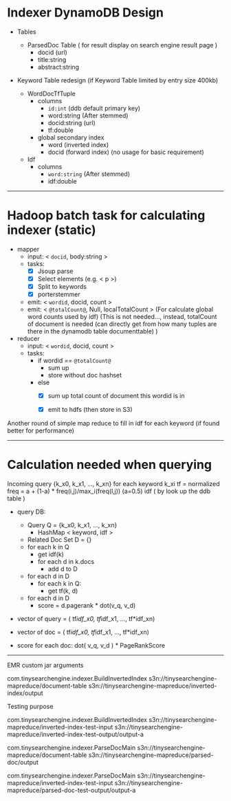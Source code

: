 # Indexer DynamoDB Design

* Tables
    + ParsedDoc Table ( for result display on search engine result page )
        - docid (url)
        - title:string
        - abstract:string


* Keyword Table redesign (if Keyword Table limited by entry size 400kb)
    + WordDocTfTuple
        - columns
            - `id:int` (ddb default primary key)
            - word:string (After stemmed)
            - docid:string (url)
            - tf:double
        - global secondary index
            - word (inverted index)
            - docid (forward index) (no usage for basic requirement)
    + Idf
        - columns
            - `word:string` (After stemmed)
            - idf:double


--------------

# Hadoop batch task for calculating indexer (static)

* mapper
    - input: < `docid`, body:string >
    - tasks:
        - [x] Jsoup parse
        - [x] Select elements (e.g. < p >)
        - [x] Split to keywords
        - [x] porterstemmer
    - emit: < `wordid`, docid, count >
    - emit: < `@totalCount@`, Null, localTotalCount >  (For calculate global word counts used by idf)  (This is not needed..., instead, totalCount of document is needed (can directly get from how many tuples are there in the dynamodb table documenttable) )
* reducer
    - input: < `wordid`, docid, count >
    - tasks:
        - if wordid == `@totalCount@`
            - sum up
            - store without doc hashset
        - else
            - [x] sum up total count of document this wordid is in
            - [x] emit to hdfs (then store in S3)


Another round of simple map reduce to fill in idf for each keyword (if found better for performance)


----------


# Calculation needed when querying

Incoming query
{k_x0, k_x1, ..., k_xn}
for each keyword k_xi
tf = normalized freq = a + (1-a) * freq(i,j)/max_i(freq(l,j))  (a=0.5)
idf ( by look up the ddb table )


* query DB:
    - Query Q = {k_x0, k_x1, ..., k_xn}
        - HashMap < keyword, idf >
    - Related Doc Set D = {}
    - for each k in Q
        - get idf(k)
        - for each d in k.docs
            - add d to D
    - for each d in D
        - for each k in Q:
            - get tf(k, d)
    - for each d in D
        - score = d.pagerank * dot(v_q, v_d)



* vector of query = ( tf*idf_x0, tf*idf_x1, ..., tf*idf_xn)
* vector of doc = ( tf*idf_x0, tf*idf_x1, ..., tf*idf_xn)


* score for each doc: dot( v_q, v_d ) * PageRankScore

--------

EMR custom jar arguments

com.tinysearchengine.indexer.BuildInvertedIndex
s3n://tinysearchengine-mapreduce/document-table
s3n://tinysearchengine-mapreduce/inverted-index/output


Testing purpose

com.tinysearchengine.indexer.BuildInvertedIndex
s3n://tinysearchengine-mapreduce/inverted-index-test-input
s3n://tinysearchengine-mapreduce/inverted-index-test-output/output-a


com.tinysearchengine.indexer.ParseDocMain
s3n://tinysearchengine-mapreduce/document-table
s3n://tinysearchengine-mapreduce/parsed-doc/output

com.tinysearchengine.indexer.ParseDocMain
s3n://tinysearchengine-mapreduce/inverted-index-test-input
s3n://tinysearchengine-mapreduce/parsed-doc-test-output/output-a